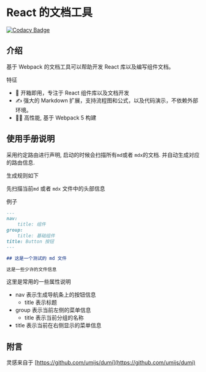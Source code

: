 # React 的文档工具

[![Codacy Badge](https://api.codacy.com/project/badge/Grade/b4cae52220c4433a8d8b813cf50433ad)](https://app.codacy.com/gh/free-kits/doc?utm_source=github.com&utm_medium=referral&utm_content=free-kits/doc&utm_campaign=Badge_Grade)

## 介绍

基于 Webpack 的文档工具可以帮助开发 React 库以及编写组件文档。

特征

- 🌈 开箱即用，专注于 React 组件库以及文档开发
- ✍ 强大的 Markdown 扩展，支持流程图和公式，以及代码演示，不依赖外部环境。
- 🐱‍🏍 高性能, 基于 Webpack 5 构建

## 使用手册说明

采用约定路由进行声明, 启动的时候会扫描所有`md`或者 `mdx`的文档. 并自动生成对应的路由信息.

生成规则如下

先扫描当前`md` 或者 `mdx` 文件中的头部信息

例子

```md
---
nav:
    title: 组件
group:
    title: 基础组件
title: Button 按钮
---

## 这是一个测试的 md 文件

这是一些少许的文件信息
```

这里是常用的一些属性说明

- nav 表示生成导航条上的按钮信息
  - title 表示标题
- group 表示当前左侧的菜单信息
  - title 表示当前分组的名称
- title 表示当前在右侧显示的菜单信息

## 附言

灵感来自于 [https://github.com/umijs/dumi](https://github.com/umijs/dumi)
